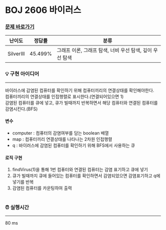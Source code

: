 # BOJ 2606 바이러스
### [문제 바로가기](https://www.acmicpc.net/problem/2606)
| 난이도 | 정답률 | 분류 |
| ------ | ------ | ------ |
|  SilverIII | 45.499% | 그래프 이론, 그래프 탐색, 너비 우선 탐색, 깊이 우선 탐색 |

### 💡 구현 아이디어
---
바이러스에 감염된 컴퓨터를 확인하기 위해 컴퓨터끼리의 연결상태를 확인해야한다.<br/>
컴퓨터끼리의 연결상태를 인접행렬로 표시한다.(연결되어있으면 1)<br/>
감염된 컴퓨터를 큐에 넣고, 큐가 빌때까지 반복하면서 해당 컴퓨터와 연결된 컴퓨터를 감염시킨다.(BFS)

#### 변수
- computer : 컴퓨터의 감염여부를 담는 boolean 배열
- map : 컴퓨터끼리 연결상태를 나타나는 2차원 인접행렬
- q : 바이러스에 감염된 컴퓨터를 확인하기 위해 BFS에서 사용하는 큐

#### 로직 구현
1. findVirus(1)을 통해 1번 컴퓨터와 연결된 컴퓨터는 감염 표기하고 큐에 넣기
2. 큐가 빌때까지 큐에 들어있는 컴퓨터를 확인하면서 감염되었으면 감염표기하고 q에 넣기를 반복
3. 감염된 컴퓨터를 카운팅하여 출력 <br/><br/>


### ⏰ 실행시간
---
80 ms<br/><br/>
